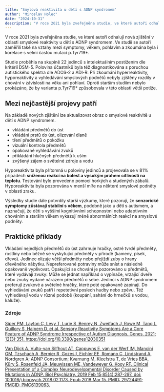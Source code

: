 ```yaml
---
title: "Smylová reaktivita u dětí s ADNP syndromem"
author: "Miroslav Holec"
date: "2024-10-31"
description: "V roce 2021 byla zveřejněna studie, ve které autoři odhalují nová zjištění v oblasti smyslové reaktivity u dětí s ADNP syndromem. Ve studii se autoři zaměřili také na vztahy mezi symptomy, věkem, pohlavím a zkoumána byla i korelace s velmi častou mutací p.Tyr719*."
---
```


V roce 2021 byla zveřejněna studie, ve které autoři odhalují nová  zjištění v oblasti smyslové reaktivity u dětí s ADNP syndromem. Ve  studii se autoři zaměřili také na vztahy mezi symptomy, věkem, pohlavím a zkoumána byla i korelace s velmi častou mutací p.Tyr719*.

Studie proběhla na skupině 22 jedinců s intelektuálním  postižením dle kritérií DSM-5. Polovina účastníků byla též  diagnostikována s poruchou autistického spektra dle ADOS-2 a ADI-R. Při  zkoumání hyperreaktivity, hyporeaktivity a vyhledávání smyslových  podnětů nebyly zjištěny rozdíly v chování v závislosti na věku ani  pohlaví. Oproti starším studiím nebylo prokázáno, že by varianta  p.Tyr719* způsobovala v této oblasti větší potíže.        

## Mezi nejčastější projevy patří

Na základě nových zjištění lze aktualizovat obraz o smyslové reaktivitě u dětí s ADNP syndromem.

- vkládání předmětů do úst
- vkládání prstů do úst, olizování dlaně
- tření předmětů o pokožku
- vizuální kontrola předmětů
- opakované vyhledávání zvuků
- přikládání hlučných předmětů k uším
- zvýšený zájem o světelné zdroje a vodu

Hyporeaktivita byla přítomná u poloviny jedinců a projevovala se v 81% případech **sníženou reakcí na bolest a vysokým prahem citlivosti na teplotu**. Testování bylo provedeno pomocí horkých a studených zábalů.  Hyporeaktivita byla pozorována v menší míře na některé smyslové podněty v oblasti zraku.

Výsledky studie dále potvrdily starší výzkumy, které pozorují, že **senzorické symptomy zůstávají stabilní s věkem**, podobně jako u dětí s autismem, a naznačují, že děti s vyššími  kognitivními schopnostmi nebo adaptivním chováním a starším věkem  vykazují méně abnormálních reakcí na smyslové podněty.

## Praktické příklady

Vkládání nejedlých předmětů do úst zahrnuje hračky, ostré  tvrdé předměty, rostliny nebo běžně se vyskytující předměty v přírodě  (kameny, písek, dřevo). Jedinec olizuje větší předměty nebo přejíždí  zuby o hrany dřevěného nábytku. Nepreferované potraviny může sníst a  následně opakovaně vyplivovat. Opakující se chování je pozorováno u  předmětů, které vydávají zvuky: Může se jednat například o vypínače,  vrzající dveře nebo zvuky vydané nárazem předmětů o sebe. Jedinci s ADNP syndromem preferují zvukové a světelné hračky, které poté opakovaně  zapínají. Do vyhledávání zvuků patří i repetetivní poslech hudby nebo  zpěvu. Též vyhledávají vodu v různé podobě (koupání, sahání do hrnečků s vodou, kaluže).

### Zdroje

[Siper PM,  Layton C, Levy T, Lurie S, Benrey N, Zweifach J, Rowe M, Tang L,  Guillory S, Halpern D, et al. Sensory Reactivity Symptoms Are a Core  Feature of ADNP Syndrome Irrespective of Autism Diagnosis. Genes. 2021;  12(3):351. https://doi.org/10.3390/genes12030351 ](https://doi.org/10.3390/genes12030351)

[Van  Dijck A, Vulto-van Silfhout AT, Cappuyns E, van der Werf IM, Mancini  GM, Tzschach A, Bernier R, Gozes I, Eichler EE, Romano C, Lindstrand A,  Nordgren A; ADNP Consortium; Kvarnung M, Kleefstra T, de Vries BBA, Küry  S, Rosenfeld JA, Meuwissen ME, Vandeweyer G, Kooy RF. Clinical  Presentation of a Complex Neurodevelopmental Disorder Caused by  Mutations in ADNP. Biol Psychiatry. 2019 Feb 15;85(4):287-297. doi:  10.1016/j.biopsych.2018.02.1173. Epub 2018 Mar 15. PMID: 29724491;  PMCID: PMC6139063.](https://pmc.ncbi.nlm.nih.gov/articles/PMC6139063)